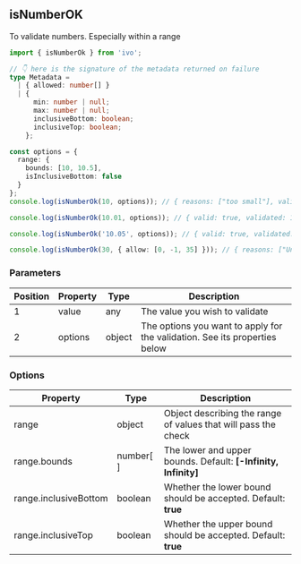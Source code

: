 ## isNumberOK

To validate numbers. Especially within a range

```ts
import { isNumberOk } from 'ivo';

// 👇 here is the signature of the metadata returned on failure
type Metadata =
  | { allowed: number[] }
  | {
      min: number | null;
      max: number | null;
      inclusiveBottom: boolean;
      inclusiveTop: boolean;
    };

const options = {
  range: {
    bounds: [10, 10.5],
    isInclusiveBottom: false
  }
};
console.log(isNumberOk(10, options)); // { reasons: ["too small"], valid: false, metadata:{ min: 10, max: 10.5, inclusiveBottom: false,  inclusiveTop: true } }

console.log(isNumberOk(10.01, options)); // { valid: true, validated: 10.01, metadata }

console.log(isNumberOk('10.05', options)); // { valid: true, validated: 10.05, metadata }

console.log(isNumberOk(30, { allow: [0, -1, 35] })); // { reasons: ["Unacceptable value"], valid: false, metadata :{ allowed: [0, -1, 35] } }
```

### Parameters

| Position | Property | Type   | Description                                                                |
| -------- | -------- | ------ | -------------------------------------------------------------------------- |
| 1        | value    | any    | The value you wish to validate                                             |
| 2        | options  | object | The options you want to apply for the validation. See its properties below |

### Options

| Property              | Type      | Description                                                    |
| --------------------- | --------- | -------------------------------------------------------------- |
| range                 | object    | Object describing the range of values that will pass the check |
| range.bounds          | number[ ] | The lower and upper bounds. Default: **[-Infinity, Infinity]** |
| range.inclusiveBottom | boolean   | Whether the lower bound should be accepted. Default: **true**  |
| range.inclusiveTop    | boolean   | Whether the upper bound should be accepted. Default: **true**  |
